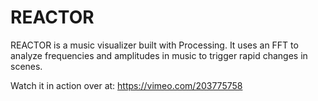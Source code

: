 # REACTOR
REACTOR is a music visualizer built with Processing. It uses an FFT to analyze frequencies and amplitudes in music to trigger rapid changes in scenes.

Watch it in action over at: https://vimeo.com/203775758
